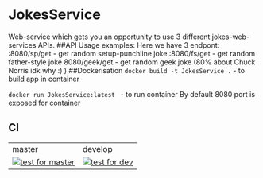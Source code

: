 
# JokesService
Web-service which gets you an opportunity to use 3 different jokes-web-services APIs. 
##API Usage examples:
Here we have 3 endpont:
<host>:8080/sp/get - get random setup-punchline joke
<host>:8080/fs/get - get random father-style joke
<host>8080/geek/get - get random geek joke (80% about Chuck Norris idk why :) )
##Dockerisation
```docker build -t JokesService .``` - to build app in container

```docker run JokesService:latest ``` - to run container 
By default 8080 port is exposed for container 


## CI
<table>
  <tr><td>master</td><td>develop</td></tr>
  <tr>
    <td><a href="https://github.com/NastyPill/JokesService/actions/workflows/ci.yaml?query=branch%3Amaster">
      <img src="https://github.com/NastyPill/JokesService/actions/workflows/ci.yaml/badge.svg?branch=master" alt="test for master"></a></td>
    <td><a href="https://github.com/NastyPill/JokesService/actions/workflows/ci.yaml?query=branch%3Adevelop">
      <img src="https://github.com/NastyPill/JokesService/actions/workflows/ci.yamlbadge.svg?branch=develop" alt="test for dev"></a></td>
  </tr>